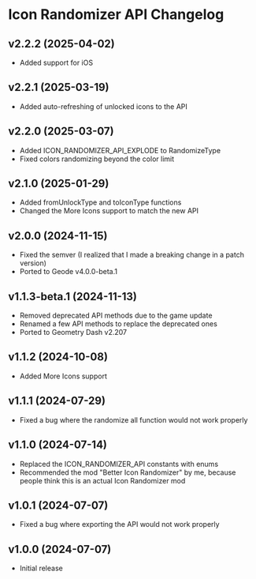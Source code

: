 # Icon Randomizer API Changelog
## v2.2.2 (2025-04-02)
- Added support for iOS

## v2.2.1 (2025-03-19)
- Added auto-refreshing of unlocked icons to the API

## v2.2.0 (2025-03-07)
- Added ICON_RANDOMIZER_API_EXPLODE to RandomizeType
- Fixed colors randomizing beyond the color limit

## v2.1.0 (2025-01-29)
- Added fromUnlockType and toIconType functions
- Changed the More Icons support to match the new API

## v2.0.0 (2024-11-15)
- Fixed the semver (I realized that I made a breaking change in a patch version)
- Ported to Geode v4.0.0-beta.1

## v1.1.3-beta.1 (2024-11-13)
- Removed deprecated API methods due to the game update
- Renamed a few API methods to replace the deprecated ones
- Ported to Geometry Dash v2.207

## v1.1.2 (2024-10-08)
- Added More Icons support

## v1.1.1 (2024-07-29)
- Fixed a bug where the randomize all function would not work properly

## v1.1.0 (2024-07-14)
- Replaced the ICON_RANDOMIZER_API constants with enums
- Recommended the mod "Better Icon Randomizer" by me, because people think this is an actual Icon Randomizer mod

## v1.0.1 (2024-07-07)
- Fixed a bug where exporting the API would not work properly

## v1.0.0 (2024-07-07)
- Initial release